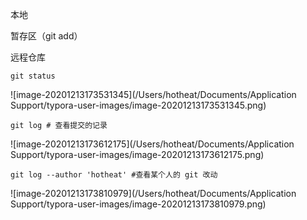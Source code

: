 本地

暂存区（git add）

远程仓库

```shell
git status
```

![image-20201213173531345](/Users/hotheat/Documents/Application Support/typora-user-images/image-20201213173531345.png)

```shell
git log # 查看提交的记录
```

![image-20201213173612175](/Users/hotheat/Documents/Application Support/typora-user-images/image-20201213173612175.png)

```shell
git log --author 'hotheat' #查看某个人的 git 改动
```

![image-20201213173810979](/Users/hotheat/Documents/Application Support/typora-user-images/image-20201213173810979.png)

